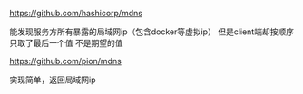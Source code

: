 https://github.com/hashicorp/mdns 

能发现服务方所有暴露的局域网ip（包含docker等虚拟ip）
但是client端却按顺序只取了最后一个值 不是期望的值

https://github.com/pion/mdns

实现简单，返回局域网ip